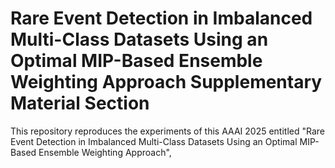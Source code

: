 # Rare Event Detection in Imbalanced Multi-Class Datasets Using an Optimal MIP-Based Ensemble Weighting Approach Supplementary Material Section
This repository reproduces the experiments of this AAAI 2025 entitled "Rare Event Detection in Imbalanced Multi-Class Datasets Using an Optimal MIP-Based Ensemble Weighting Approach",
